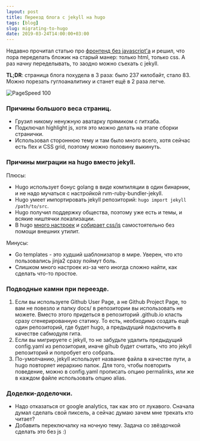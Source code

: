 ```yaml
---
layout: post
title: Переезд блога с jekyll на hugo
tags: [blog]
slug: migrating-to-hugo
date: 2019-03-24T14:00:00+03:00
---
```


Недавно прочитал статью про [фронтенд без javascript'a](https://dev.to/winduptoy/a-javascript-free-frontend-2d3e) и решил, что пора переделать бложик на старый манер: только html, только css. А раз начну переделывать, то заодно можно съехать с jekyll.

**TL;DR**: страница блога похудела в 3 раза: было 237 килобайт, стало 83. Можно порезать гуглоаналитику и станет ещё в 2 раза легче.
<!--more-->
![PageSpeed 100](/images/pagespeed100.png)

### Причины большого веса страниц.


* Грузил никому ненужную аватарку прямиком с гитхаба.
* Подключал highlight js, хотя это можно делать на этапе сборки странички.
* Использовал стороннюю тему и там было много всего, хотя сейчас есть flex и CSS grid, поэтому можно половину выкинуть.


### Причины миграции на hugo вместо jekyll.

Плюсы:

* Hugo использует бонус golang в виде компиляции в один бинарник, и не надо мучаться с настройкой rvm-ruby-bundler-jekyll.
* Hugo умеет импортировать jekyll репозиторий: `hugo import jekyll /path/to/src`.
* Hugo получил поддержку общества, поэтому уже есть и темы, и всякие ништячки локализации.
* В hugo [много настроек](https://gohugo.io/content-management/) и [собирает css/js](https://gohugo.io/hugo-pipes/bundling/) самостоятельно без помощи внешних утилит.


Минусы:

* Go templates - это худший шаблонизатор в мире. Уверен, что кто пользовались jinja2 сразу поймут боль.
* Слишком много настроек из-за чего иногда сложно найти, как сделать что-то простое.


### Подводные камни при переезде.

1. Если вы используете Github User Page, а не Github Project Page, то вам не повезло и папку docs/ в репозитории вы использовать не можете. Вместо этого придеться в репозиторий <username>.github.io класть сразу сгенерированную статику. То есть, необходимо создать ещё один репозиторий, где будет hugo, а предыдущий подключить в качестве сабмодуля гита.
2. Если вы мигрируете с jekyll, то не забудьте удалить предыдущий config.yaml из репозитория, иначе gihub будет считать, что это jekyll репозиторий и попробует его собрать.
3. По-умолчанию, jekyll использует название файла в качестве пути, а hugo повторяет иерархию папок. Для того, чтобы повторить поведение, можно в config.yaml прописать опцию permalinks, или же в каждом файле использовать опцию alias.


### Доделки-доделочки.

* Надо отказаться от google analytics, так как это от лукавого. Сначала думал сделать свой пиксель, а сейчас думаю зачем мне трекать кто читает?
* Добавить переключалку на ночную тему. Задача со звёздочкой сделать это без js :)

